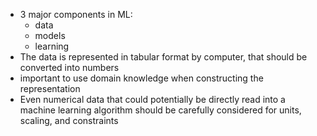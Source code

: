 - 3 major components in ML:
	- data
	- models
	- learning
- The data is represented in tabular format by computer, that should be converted into numbers
- important to use domain knowledge when constructing the representation
- Even numerical data that could potentially be directly read into a machine learning algorithm should be carefully considered for units, scaling, and constraints